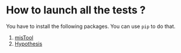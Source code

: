 How to launch all the tests ?
=============================

You have to install the following packages. You can use ``pip`` to do that.

  1. [misTool](https://github.com/bc-python-tools/mistool)
  1. [Hypothesis](http://hypothesis.works)